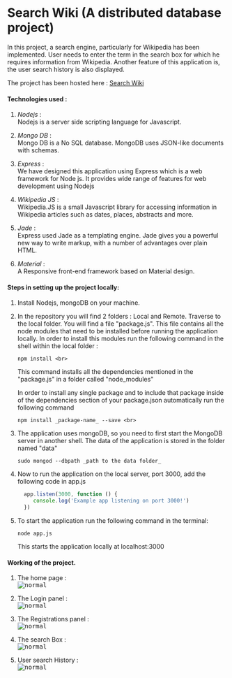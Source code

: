 # Search Wiki (A distributed database project)

In this project, a search engine, particularly for Wikipedia has been implemented. User needs to enter the term in the search box for which he requires information from Wikipedia. Another feature of this application is, the user search history is also displayed. 

The project has been hosted here : [Search Wiki](http://searchwiki.herokuapp.com/)

#### Technologies used : 
1. _Nodejs_ : <br>
Nodejs is a server side scripting language for Javascript. 

2. _Mongo DB_ : <br>
Mongo DB is a No SQL database. MongoDB uses JSON-like documents with schemas. 

3. _Express_ : <br>
We have designed this application using Express which is a web framework for Node js. It provides wide range of features for web development using Nodejs

4. _Wikipedia JS_ : <br>
Wikipedia.JS is a small Javascript library for accessing information in Wikipedia articles such as dates, places, abstracts and more. 

5. _Jade_ : <br>
Express used Jade as a templating engine. Jade gives you a powerful new way to write markup, with a number of advantages over plain HTML.

6. _Material_ : <br>
A Responsive front-end framework based on Material design.

#### Steps in setting up the project locally:

1. Install Nodejs, mongoDB on your machine.
2. In the repository you will find 2 folders : Local and Remote. Traverse to the local folder. You will find a file "package.js". This file contains all the node modules that need to be installed before running the application locally. In order to install this modules run the following command in the shell within the local folder :
   
   ```
   npm install <br>
   ```
   This command installs all the dependencies mentioned in the "package.js" in a folder called "node_modules"
 
   In order to install any single package and to include that package inside of the dependencies section of your package.json    automatically run the following command 
   ```
   npm install _package-name_ --save <br>
   ```
 3. The application uses mongoDB, so you need to first start the MongoDB server in another shell. The data of the application is stored in the folder named "data"
    ```
    sudo mongod --dbpath _path to the data folder_
    ```
    
 4. Now to run the application on the local server, port 3000, add the following code in app.js 
    ```javascript
      app.listen(3000, function () {
         console.log('Example app listening on port 3000!')
      })
    ```
 5. To start the application run the following command in the terminal: 
    ```
    node app.js
    ```
    This starts the application locally at localhost:3000
 

#### Working of the project.

1. The home page : <br>
<kbd>![normal](https://raw.githubusercontent.com/rikenshah/distributed-databases-miniproject/master/ddb_screenshots/1.png)</kbd>

2. The Login panel : <br> 
<kbd>![normal](https://raw.githubusercontent.com/rikenshah/distributed-databases-miniproject/master/ddb_screenshots/2.png)</kbd>

3. The Registrations panel : <br>
<kbd>![normal](https://raw.githubusercontent.com/rikenshah/distributed-databases-miniproject/master/ddb_screenshots/3.png)</kbd>

4. The search Box : <br>
<kbd>![normal](https://raw.githubusercontent.com/rikenshah/distributed-databases-miniproject/master/ddb_screenshots/4.png)</kbd>

5. User search History : <br>
<kbd>![normal](https://raw.githubusercontent.com/rikenshah/distributed-databases-miniproject/master/ddb_screenshots/5.png)</kbd>
